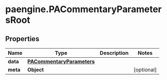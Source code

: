 # paengine.PACommentaryParametersRoot

## Properties

Name | Type | Description | Notes
------------ | ------------- | ------------- | -------------
**data** | [**PACommentaryParameters**](PACommentaryParameters.md) |  | 
**meta** | **Object** |  | [optional] 



